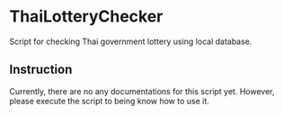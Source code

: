# ThaiLotteryChecker
Script for checking Thai government lottery using local database.
## Instruction
Currently, there are no any documentations for this script yet. However, please execute the script to being know how to use it.
